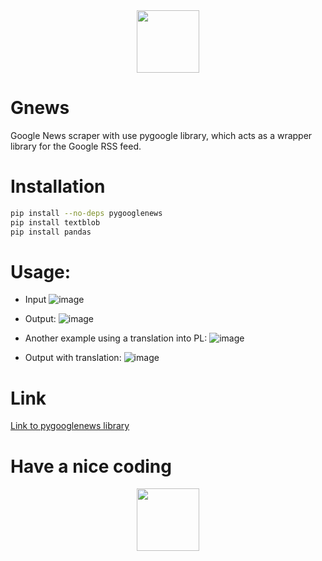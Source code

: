 <div id="header" align="center">
    <img src="https://media3.giphy.com/media/l1UkRZuk6FPFYn0ewa/200w.webp?cid=ecf05e473z0b3z233bd1kiq6eqpbtdjvl3e64fdlquc9oonx&rid=200w.webp&ct=g" width="100"/>
</div>

# Gnews
Google News scraper with use pygoogle library, which acts as a wrapper library for the Google RSS feed. 


# Installation
```bash
pip install --no-deps pygooglenews
pip install textblob
pip install pandas
```

# Usage:
* Input
![image](https://user-images.githubusercontent.com/120790937/220199013-b01c37ba-f557-4c04-aebf-e9103ff9a76b.png)

* Output:
![image](https://user-images.githubusercontent.com/120790937/220199217-1b099af6-a99b-41d5-81de-5dd5c24ffbcb.png)

* Another example using a translation into PL:
![image](https://user-images.githubusercontent.com/120790937/220201757-1824e171-5342-40a2-9c9e-887438339e12.png)

* Output with translation:
![image](https://user-images.githubusercontent.com/120790937/220202005-07c00c24-bc0d-44bc-b75b-4b4ca94fb7fd.png)

# Link
[Link to pygooglenews library](https://github.com/kotartemiy/pygooglenews)

# Have a nice coding
<div id="header" align="center">
    <img src="https://media4.giphy.com/media/5b9iSaucUKpukkTQpG/giphy.webp?cid=ecf05e47re7iy1g2ylltujanvyqc14ag4ttttwf2ysmoy4n4&rid=giphy.webp&ct=g" width="100"/>
</div>





